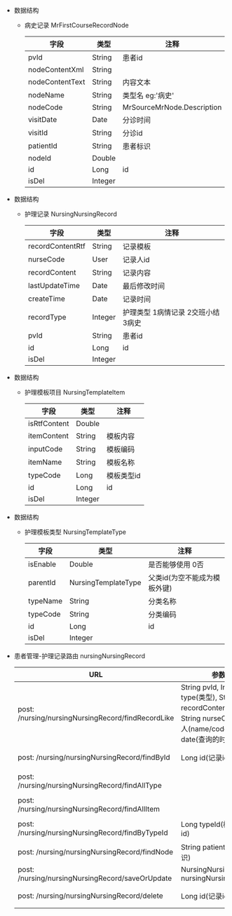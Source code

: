 
- 数据结构

  - 病史记录 MrFirstCourseRecordNode

    | 字段              | 类型      | 注释                         |
    | --------------- | ------- | -------------------------- |
    | pvId            | String  | 患者id                       |
    | nodeContentXml  | String  |                            |
    | nodeContentText | String  | 内容文本                       |
    | nodeName        | String  | 类型名 eg:'病史'                |
    | nodeCode        | String  | MrSourceMrNode.Description |
    | visitDate       | Date    | 分诊时间                       |
    | visitId         | String  | 分诊id                       |
    | patientId       | String  | 患者标识                       |
    | nodeId          | Double  |                            |
    | id              | Long    | id                         |
    | isDel           | Integer |                            |

- 数据结构

  - 护理记录 NursingNursingRecord

    | 字段               | 类型      | 注释                   |
    | ---------------- | ------- | -------------------- |
    | recordContentRtf | String  | 记录模板                 |
    | nurseCode        | User    | 记录人id                |
    | recordContent    | String  | 记录内容                 |
    | lastUpdateTime   | Date    | 最后修改时间               |
    | createTime       | Date    | 记录时间                 |
    | recordType       | Integer | 护理类型 1病情记录 2交班小结 3病史 |
    | pvId             | String  | 患者id                 |
    | id               | Long    | id                   |
    | isDel            | Integer |                      |

- 数据结构

  - 护理模板项目 NursingTemplateItem

    | 字段           | 类型      | 注释     |
    | ------------ | ------- | ------ |
    | isRtfContent | Double  |        |
    | itemContent  | String  | 模板内容   |
    | inputCode    | String  | 模板编码   |
    | itemName     | String  | 模板名称   |
    | typeCode     | Long    | 模板类型id |
    | id           | Long    | id     |
    | isDel        | Integer |        |

- 数据结构

  - 护理模板类型 NursingTemplateType

    | 字段       | 类型                  | 注释               |
    | -------- | ------------------- | ---------------- |
    | isEnable | Double              | 是否能够使用 0否        |
    | parentId | NursingTemplateType | 父类id(为空不能成为模板外键) |
    | typeName | String              | 分类名称             |
    | typeCode | String              | 分类编码             |
    | id       | Long                | id               |
    | isDel    | Integer             |                  |

- 患者管理-护理记录路由 nursingNursingRecord

  | URL                                      | 参数                                       | 返回值                           | 注释                                    |
  | ---------------------------------------- | ---------------------------------------- | ----------------------------- | ------------------------------------- |
  | post: /nursing/nursingNursingRecord/findRecordLike | String pvId, Integer type(类型), String recordContent(内容), String nurseCode(记录人(name/code)), Date date(查询的时间) | List<NursingNursingRecord>    | 根据类型&时间 /&记录人(name/code)/&记录内容 查询护理记录 |
  | post: /nursing/nursingNursingRecord/findById | Long id(记录id)                            | NursingNursingRecord          | 根据记录id查询护理记录                          |
  | post: /nursing/nursingNursingRecord/findAllType |                                          | List<NursingTemplateType>     | 查询所有模板类型                              |
  | post: /nursing/nursingNursingRecord/findAllItem |                                          | List<NursingTemplateItem>     | 查询所有模板内容                              |
  | post: /nursing/nursingNursingRecord/findByTypeId | Long typeId(模板类型id)                      | List<NursingTemplateItem>     | 根据类型id查询模板内容                          |
  | post: /nursing/nursingNursingRecord/findNode | String patientId(患者标识)                   | List<MrFirstCourseRecordNode> | 根据患者标识查询病史记录                          |
  | post: /nursing/nursingNursingRecord/saveOrUpdate | NursingNursingRecord nursingNursingRecord | nursingNursingRecord          | 更新记录                                  |
  | post: /nursing/nursingNursingRecord/delete | Long id(记录id)                            |                               | 根据记录id删除护理记录                          |